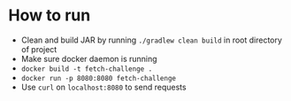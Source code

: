 # How to run

- Clean and build JAR by running `./gradlew clean build` in root directory of project
- Make sure docker daemon is running
- `docker build -t fetch-challenge .`
- `docker run -p 8080:8080 fetch-challenge`
- Use `curl` on `localhost:8080` to send requests
